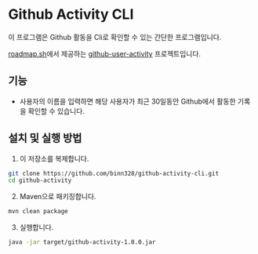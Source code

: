 # Github Activity CLI

이 프로그램은 Github 활동을 Cli로 확인할 수 있는 간단한 프로그램입니다.

[roadmap.sh](https://roadmap.sh)에서 제공하는 [github-user-activity](https://roadmap.sh/projects/github-user-activity) 프로젝트입니다.

## 기능

-   사용자의 이름을 입력하면 해당 사용자가 최근 30일동안 Github에서 활동한 기록을 확인할 수 있습니다.

## 설치 및 실행 방법

1. 이 저장소를 복제합니다.

```bash
git clone https://github.com/binn328/github-activity-cli.git
cd github-activity
```

2. Maven으로 패키징합니다.

```bash
mvn clean package
```

3. 실행합니다.

```bash
java -jar target/github-activity-1.0.0.jar
```

